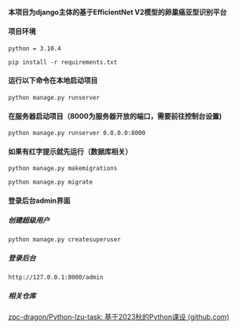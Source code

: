 #### 本项目为django主体的基于EfficientNet V2模型的卵巢癌亚型识别平台

#### 项目环境

```
python = 3.10.4
```

```
pip install -r requirements.txt
```

#### 运行以下命令在本地启动项目

    python manage.py runserver

#### 在服务器启动项目（8000为服务器开放的端口，需要前往控制台设置)

    python manage.py runserver 0.0.0.0:8000

#### 如果有红字提示就先运行（数据库相关）

    python manage.py makemigrations
    
    python manage.py migrate

#### 登录后台admin界面

##### 创建超级用户

```
python manage.py createsuperuser
```

##### 登录后台

```
http://127.0.0.1:8000/admin
```

##### 相关仓库

[zpc-dragon/Python-lzu-task: 基于2023秋的Python课设 (github.com)](https://github.com/zpc-dragon/Python-lzu-task)

